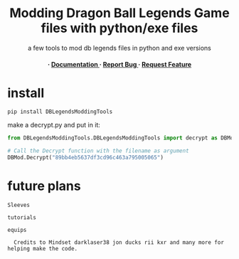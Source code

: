 <div align='center'>

<h1>Modding Dragon Ball Legends Game files with python/exe files</h1>
<p>a few tools to mod db legends files in python and exe versions</p>

<h4> <span> · </span> <a href="https://github.com/GodkuHacking/DBLegendsModdingTools/blob/mind/README.md"> Documentation </a> <span> · </span> <a href="https://github.com/GodkuHacking/DBLegendsModdingTools/issues"> Report Bug </a> <span> · </span> <a href="https://github.com/GodkuHacking/DBLegendsModdingTools/issues"> Request Feature </a> </h4>


</div>


# install
`pip install DBLegendsModdingTools`

make a decrypt.py and put in it:
```py
from DBLegendsModdingTools.DBLegendsModdingTools import decrypt as DBMod

# Call the Decrypt function with the filename as argument
DBMod.Decrypt("89bb4eb5637df3cd96c463a795005065")
```

# future plans
    
  `Sleeves`
    
  `tutorials`
  
  `equips`


```
  Credits to Mindset darklaser38 jon ducks rii kxr and many more for helping make the code.
```
